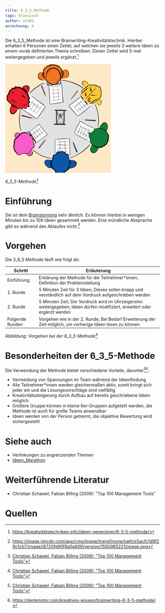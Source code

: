 ```yaml
---
title: 6_3_5_Methode
tags: klassisch
author: nta01
anrechnung: k 
---
```


Die 6_3_5_Methode ist eine Brainwriting-Kreativitätstechnik. Hierbei erhalten 6 Personen einen Zettel, auf welchen sie jeweils 3 weitere Ideen zu einem vorab definierten Thema schreiben. Dieser Zettel wird 5-mal weitergegeben und jeweils ergänzt.[^1]

![Abbildung](6_3_5_Methode/Bild1.png)

*6_3_5-Methode*[^3]

# Einführung

Sie ist dem [Brainstorming](https://en.wiktionary.org/wiki/brainstorming) sehr ähnlich. Es können hierbei in wenigen Minuten bis zu 108 Ideen gesammelt werden. Eine mündliche Absprache gibt es während des Ablaufes nicht.[^2]

# Vorgehen

Die 3_6_5 Methode läuft wie folgt ab:

| Schritt   | Erläuterung | 
| ------------- | ------------- |
| Einführung  | Erklärung der Methode für die Teilnehmer*innen, Definition der Problemstellung  |
| 1. Runde  | 5 Minuten Zeit für 3 Ideen; Dieses sollen knapp und verständlich auf dem Vordruck aufgeschrieben werden  |
| 2. Runde  | 5 Minuten Zeit; Der Vordruck wird im Uhrzeigersinn weitergegeben; Ideen dürfen modifiziert, erweitert oder ergänzt werden|
| Folgende Runden| Vorgehen wie in der 2. Runde; Bei Bedarf Erweiterung der Zeit möglich, um vorherige Ideen lesen zu können |

*Abbildung: Vorgehen bei der 6_3_5-Methode*[^2]

# Besonderheiten der 6_3_5-Methode

Die Verwendung der Methode bietet verschiedene Vorteile, darunter[^2][^4]:

* Vermeidung von Spannungen im Team während der Ideenfindung
* Alle Teilnehmer*innen werden gleichermaßen aktiv, somit bringt sich jeder ein und die Lösungsvorschläge sind vielfältig
* Kreativitätssteigerung durch Aufbau auf bereits geschriebene Ideen möglich
* Größere Gruppe können in kleine 6er-Gruppen aufgeteilt werden, die Methode ist auch für große Teams anwendbar
* Ideen werden von der Person getrennt, die objektive Bewertung wird sichergestellt

# Siehe auch

* Verlinkungen zu angrenzenden Themen
* [Ideen_Marathon](Ideen_Marathon.md)

# Weiterführende Literatur

* Christian Schawel, Fabian Billing (2009): "Top 100 Management Tools"

# Quellen

[^1]: https://kreativitätstechniken.info/ideen-generieren/6-3-5-methode/
[^2]: [Christian Schawel, Fabian Billing (2009): "Top 100 Management Tools"](https://link.springer.com/content/pdf/10.1007%2F978-3-8349-8185-1.pdf)
[^3]: https://image.jimcdn.com/app/cms/image/transf/none/path/s5acfc1d9f29c1cb7/image/i8720fe90f8a0a609/version/1550965221/image.png
[^4]: https://denkmotor.com/kreatives-wissen/brainwriting-6-3-5-methode/
